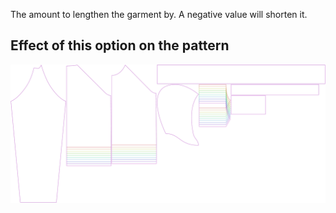
The amount to lengthen the garment by. A negative value will shorten it.


## Effect of this option on the pattern
![This image shows the effect of this option by superimposing several variants that have a different value for this option](hugo_lengthbonus_sample.svg "Effect of this option on the pattern")
